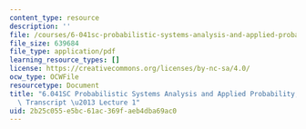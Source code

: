 ```yaml
---
content_type: resource
description: ''
file: /courses/6-041sc-probabilistic-systems-analysis-and-applied-probability-fall-2013/2b25c055e5bc61ac369faeb4dba69ac0_MIT6_041SCF13_lec01_300k.pdf
file_size: 639684
file_type: application/pdf
learning_resource_types: []
license: https://creativecommons.org/licenses/by-nc-sa/4.0/
ocw_type: OCWFile
resourcetype: Document
title: "6.041SC Probabilistic Systems Analysis and Applied Probability, Fall 2013\
  \ Transcript \u2013 Lecture 1"
uid: 2b25c055-e5bc-61ac-369f-aeb4dba69ac0
---
```

